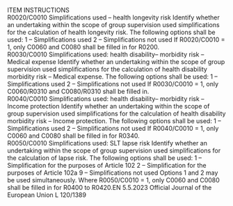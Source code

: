  
ITEM  INSTRUCTIONS  
R0020/C0010  Simplifications used – 
health longevity risk  Identify whether an undertaking within the scope of group supervision used 
simplifications for the calculation of health longevity risk. The following 
options shall be used: 
1 – Simplifications used 
2 – Simplifications not used 
If R0020/C0010 = 1, only C0060 and C0080 shall be filled in for R0200.  
R0030/C0010  Simplifications used: 
health disability– 
morbidity risk – Medical 
expense  Identify whether an undertaking within the scope of group supervision used 
simplifications for the calculation of health disability morbidity risk – Medical 
expense. The following options shall be used: 
1 – Simplifications used 
2 – Simplifications not used 
If R0030/C0010 = 1, only C0060/R0310 and C0080/R0310 shall be filled in.  
R0040/C0010  Simplifications used: 
health disability– 
morbidity risk – Income 
protection  Identify whether an undertaking within the scope of group supervision used 
simplifications for the calculation of health disability morbidity risk – Income 
protection. The following options shall be used: 
1 – Simplifications used 
2 – Simplifications not used 
If R0040/C0010 = 1, only C0060 and C0080 shall be filled in for R0340.  
R0050/C0010  Simplifications used: SLT 
lapse risk  Identify whether an undertaking within the scope of group supervision used 
simplifications for the calculation of lapse risk. The following options shall be 
used: 
1 – Simplification for the purposes of Article 102 
2 – Simplification for the purposes of Article 102a 
9 – Simplifications not used 
Options 1 and 2 may be used simultaneously. 
Where R0050/C0010 = 1, only C0060 and C0080 shall be filled in for R0400 to 
R0420.EN  5.5.2023 Official Journal of the European Union L 120/1389